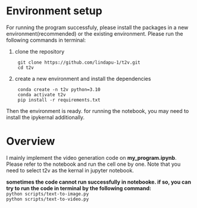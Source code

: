 # Environment setup

For running the program successfuly, please install the packages in a new environment(recommended) or the existing environment. Please run the following commands in terminal:
1. clone the repository
   
        git clone https://github.com/lindapu-1/t2v.git
        cd t2v
   
3. create a new environment and install the dependencies
   
        conda create -n t2v python=3.10 
        conda activate t2v  
        pip install -r requirements.txt 


Then the environment is ready. for running the notebook, you may need to install the ipykernal additionally. 

# Overview

I mainly implement the video generation code on **my_program.ipynb**. Please refer to the notebook and run the cell one by one. Note that you need to select t2v as the kernal in jupyter notebook.

**sometimes the code cannot run successfully in notebooke. if so, you can try to run the code in terminal by the following command:**  
        `python scripts/text-to-image.py`  
        `python scripts/text-to-video.py`





